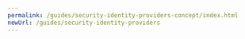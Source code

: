 ```yaml
---
permalink: /guides/security-identity-providers-concept/index.html
newUrl: /guides/security-identity-providers
---
```

